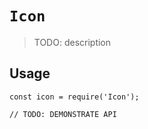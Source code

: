 # `Icon`

> TODO: description

## Usage

```
const icon = require('Icon');

// TODO: DEMONSTRATE API
```
